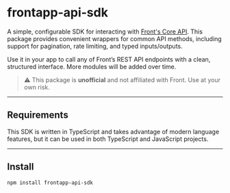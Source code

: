 # frontapp-api-sdk

A simple, configurable SDK for interacting with [Front's Core API](https://dev.frontapp.com/reference/introduction). This package provides convenient wrappers for common API methods, including support for pagination, rate limiting, and typed inputs/outputs.

Use it in your app to call any of Front’s REST API endpoints with a clean, structured interface. More modules will be added over time.

> ⚠️ This package is **unofficial** and not affiliated with Front. Use at your own risk.

---

## Requirements

This SDK is written in TypeScript and takes advantage of modern language features, but it can be used in both TypeScript and JavaScript projects.

---

## Install

```bash
npm install frontapp-api-sdk